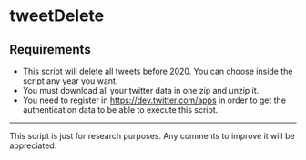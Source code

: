 # tweetDelete

## Requirements
* This script will delete all tweets before 2020. You can choose inside the script any year you want.
* You must download all your twitter data in one zip and unzip it.
* You need to register in https://dev.twitter.com/apps in order to get the authentication data to be able to execute this script.

------------------------------------------------------------------------------------------
This script is just for research purposes. Any comments to improve it will be appreciated.
